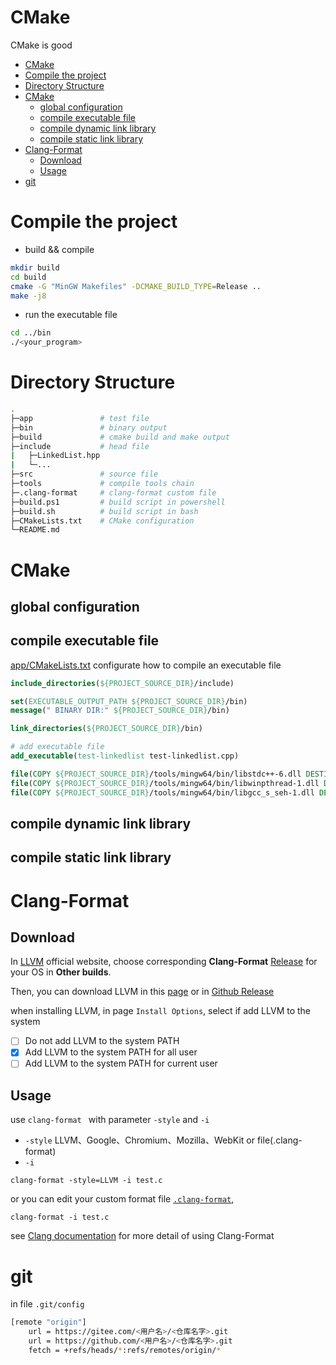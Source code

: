 # CMake
CMake is good
- [CMake](#cmake)
- [Compile the project](#compile-the-project)
- [Directory Structure](#directory-structure)
- [CMake](#cmake-1)
  - [global configuration](#global-configuration)
  - [compile executable file](#compile-executable-file)
  - [compile dynamic link library](#compile-dynamic-link-library)
  - [compile static link library](#compile-static-link-library)
- [Clang-Format](#clang-format)
  - [Download](#download)
  - [Usage](#usage)
- [git](#git)

# Compile the project
- build && compile
```bash
mkdir build
cd build
cmake -G "MinGW Makefiles" -DCMAKE_BUILD_TYPE=Release ..
make -j8
```
- run the executable file
```bash
cd ../bin
./<your_program>
```


# Directory Structure
``` bash
.
├─app               # test file
├─bin               # binary output
├─build             # cmake build and make output
├─include           # head file
|   ├─LinkedList.hpp
|   └─...
├─src               # source file
├─tools             # compile tools chain
├─.clang-format     # clang-format custom file
├─build.ps1         # build script in powershell
├─build.sh          # build script in bash
├─CMakeLists.txt    # CMake configuration
└─README.md
```


# CMake
## global configuration
## compile executable file
[app/CMakeLists.txt](app/CMakeLists.txt) configurate how to compile an executable file
```cmake
include_directories(${PROJECT_SOURCE_DIR}/include)

set(EXECUTABLE_OUTPUT_PATH ${PROJECT_SOURCE_DIR}/bin)
message(" BINARY DIR:" ${PROJECT_SOURCE_DIR}/bin)

link_directories(${PROJECT_SOURCE_DIR}/bin)

# add executable file
add_executable(test-linkedlist test-linkedlist.cpp)
```

```cmake
file(COPY ${PROJECT_SOURCE_DIR}/tools/mingw64/bin/libstdc++-6.dll DESTINATION ${PROJECT_SOURCE_DIR}/bin FOLLOW_SYMLINK_CHAIN)
file(COPY ${PROJECT_SOURCE_DIR}/tools/mingw64/bin/libwinpthread-1.dll DESTINATION ${PROJECT_SOURCE_DIR}/bin FOLLOW_SYMLINK_CHAIN)
file(COPY ${PROJECT_SOURCE_DIR}/tools/mingw64/bin/libgcc_s_seh-1.dll DESTINATION ${PROJECT_SOURCE_DIR}/bin FOLLOW_SYMLINK_CHAIN)
```

## compile dynamic link library
## compile static link library


# Clang-Format
## Download
In [LLVM](https://llvm.org/builds/) official website, 
choose corresponding **Clang-Format** [Release](https://releases.llvm.org/) for your OS in **Other builds**. 

Then, you can download LLVM in this [page](https://releases.llvm.org/download.html) or in [Github Release](https://github.com/llvm/llvm-project.git)

when installing LLVM, 
in page `Install Options`, select if add LLVM to the system
- [ ] Do not add LLVM to the system PATH
- [x] Add LLVM to the system PATH for all user
- [ ] Add LLVM to the system PATH for current user

## Usage
use `clang-format ` with parameter `-style` and `-i`
- `-style` LLVM、Google、Chromium、Mozilla、WebKit or file(.clang-format)
- `-i`
```
clang-format -style=LLVM -i test.c
```

or you can edit your custom format file [`.clang-format`](.clang-format), 
```
clang-format -i test.c
```

see [Clang documentation](https://clang.llvm.org/docs/ClangFormat.html) for more detail of using Clang-Format

# git
in file `.git/config`
```bash
[remote "origin"]
	url = https://gitee.com/<用户名>/<仓库名字>.git
	url = https://github.com/<用户名>/<仓库名字>.git
	fetch = +refs/heads/*:refs/remotes/origin/*
```